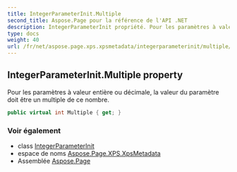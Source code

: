 ```yaml
---
title: IntegerParameterInit.Multiple
second_title: Aspose.Page pour la référence de l'API .NET
description: IntegerParameterInit propriété. Pour les paramètres à valeur entière ou décimale la valeur du paramètre doit être un multiple de ce nombre.
type: docs
weight: 40
url: /fr/net/aspose.page.xps.xpsmetadata/integerparameterinit/multiple/
---
```

## IntegerParameterInit.Multiple property

Pour les paramètres à valeur entière ou décimale, la valeur du paramètre doit être un multiple de ce nombre.

```csharp
public virtual int Multiple { get; }
```

### Voir également

* class [IntegerParameterInit](../)
* espace de noms [Aspose.Page.XPS.XpsMetadata](../../integerparameterinit/)
* Assemblée [Aspose.Page](../../../)


